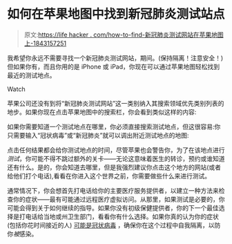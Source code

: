 # 如何在苹果地图中找到新冠肺炎测试站点

> 原文:[https://life hacker . com/how-to-find-新冠肺炎测试网站在苹果地图上-1843157251](https://lifehacker.com/how-to-find-covid-19-testing-sites-in-apple-maps-1843157251)

我希望你永远不需要寻找一个新冠肺炎测试网站，期间。(保持隔离！注意安全！)但如果你有，而且你用的是 iPhone 或 iPad，你现在可以通过苹果地图轻松找到最近的测试地点。

Watch

苹果公司还没有到将“新冠肺炎测试网站”这一类别纳入其搜索领域优先类别列表的地步。如果你现在点击苹果地图中的搜索栏，你会看到类似这样的内容:

如果你需要知道一个测试地点在哪里，你必须直接搜索测试地点，但这很容易:你只需要输入“冠状病毒”或“新冠肺炎”就可以调出附近测试地点的地图:

点击任何结果都会给你测试地点的时间，尽管苹果也会警告你，为了在该地点进行*测试*，你可能不得不跳过额外的关卡——无论这意味着医生的转诊，预约或谁知道还有什么。是的，你会知道去哪里，但是我强烈建议你点击这个地方的网站(或者给他们打个电话),看看在你进入这个世界之前，你需要做些什么来进行测试。

通常情况下，你会想首先打电话给你的主要医疗服务提供者，以建立一种方法来检查你的症状——最有可能通过远程医疗虚拟访问。从那里，如果测试是必要的，你可能会得到关于如何继续的指导。如果你没有初级保健提供者，你的下一个最佳选择是打电话给当地或州卫生部门，看看你有什么选择。如果你真的认为你的症状(包括你花时间接近的人) [可能是冠状病毒](https://www.cdc.gov/coronavirus/2019-ncov/symptoms-testing/testing.html) ，确保你在这个过程中自我隔离，以防你*被*感染。